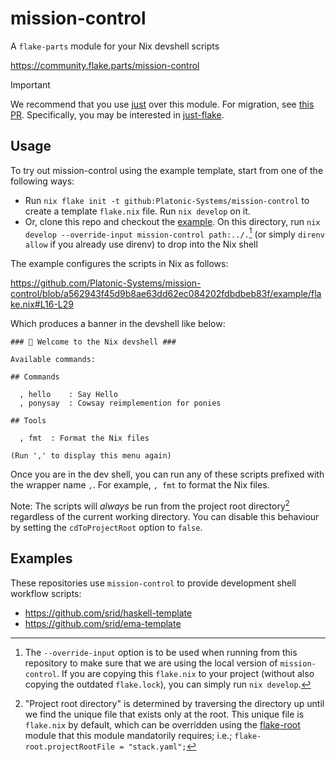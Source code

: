 # mission-control

A `flake-parts` module for your Nix devshell scripts

https://community.flake.parts/mission-control

> [!IMPORTANT]  
> We recommend that you use [just](https://just.systems/man/en/) over this module. For migration, see [this PR](https://github.com/srid/haskell-template/pull/111). Specifically, you may be interested in [just-flake](https://github.com/juspay/just-flake).

## Usage

To try out mission-control using the example template, start from one of the following ways:

- Run `nix flake init -t github:Platonic-Systems/mission-control` to create a template `flake.nix` file. Run `nix develop` on it.
- Or, clone this repo and checkout the [example](./example). On this directory, run `nix develop --override-input mission-control path:../.`[^override] (or simply `direnv allow` if you already use direnv) to drop into the Nix shell

[^override]: The `--override-input` option is to be used when running from this repository to make sure that we are using the local version of `mission-control`. If you are copying this `flake.nix` to your project (without also copying the outdated `flake.lock`), you can simply run `nix develop`.

The example configures the scripts in Nix as follows:

https://github.com/Platonic-Systems/mission-control/blob/a562943f45d9b8ae63dd62ec084202fdbdbeb83f/example/flake.nix#L16-L29

Which produces a banner in the devshell like below:

```
### ️🔨 Welcome to the Nix devshell ###

Available commands:

## Commands

  , hello    : Say Hello
  , ponysay  : Cowsay reimplemention for ponies

## Tools

  , fmt  : Format the Nix files

(Run ',' to display this menu again)
```

Once you are in the dev shell, you can run any of these scripts prefixed with the wrapper name `,`.  For example, `, fmt` to format the Nix files.

Note: The scripts will *always* be run from the project root directory[^flake-root] regardless of the current working directory. You can disable this behaviour by setting the `cdToProjectRoot` option to `false`.

[^flake-root]: "Project root directory" is determined by traversing the directory up until we find the unique file that exists only at the root. This unique file is `flake.nix` by default, which can be overridden using the [flake-root](https://github.com/srid/flake-root) module that this module mandatorily requires; i.e.; `flake-root.projectRootFile = "stack.yaml";`

## Examples

These repositories use `mission-control` to provide development shell workflow scripts:

- https://github.com/srid/haskell-template
- https://github.com/srid/ema-template
